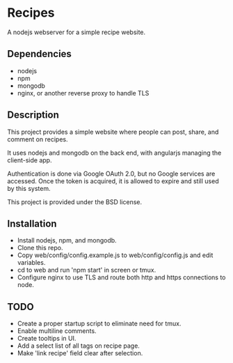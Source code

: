 # Recipes
A nodejs webserver for a simple recipe website.

## Dependencies
- nodejs
- npm
- mongodb
- nginx, or another reverse proxy to handle TLS

## Description

This project provides a simple website where people can post, share, and
comment on recipes.

It uses nodejs and mongodb on the back end, with angularjs managing the
client-side app.

Authentication is done via Google OAuth 2.0, but no Google services are
accessed.  Once the token is acquired, it is allowed to expire and still used
by this system.

This project is provided under the BSD license.

## Installation
- Install nodejs, npm, and mongodb.
- Clone this repo.
- Copy web/config/config.example.js to web/config/config.js and edit variables.
- cd to web and run 'npm start' in screen or tmux.
- Configure nginx to use TLS and route both http and https connections to node.

## TODO
- Create a proper startup script to eliminate need for tmux.
- Enable multiline comments.
- Create tooltips in UI.
- Add a select list of all tags on recipe page.
- Make 'link recipe' field clear after selection.
